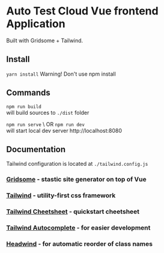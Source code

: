 # Auto Test Cloud Vue frontend Application

Built with Gridsome + Tailwind.
## Install

```yarn install```  Warning! Don't use npm install

## Commands

```npm run build``` \
will build sources to `./dist` folder

```npm run serve``` \ OR ```npm run dev``` \
will start local dev server http://localhost:8080



## Documentation
Tailwind configuration is located at `./tailwind.config.js`

### [Gridsome](https://gridsome.org/) - stastic site generator on top of Vue
### [Tailwind](https://tailwindcss.com/) - utility-first css framework

### [Tailwind Cheetsheet](https://nerdcave.com/tailwind-cheat-sheet) - quickstart cheetsheet

### [Tailwind Autocomplete](https://marketplace.visualstudio.com/items?itemName=bradlc.vscode-tailwindcss) - for easier development
### [Headwind](https://marketplace.visualstudio.com/items?itemName=heybourn.headwind) - for automatic reorder of class names
